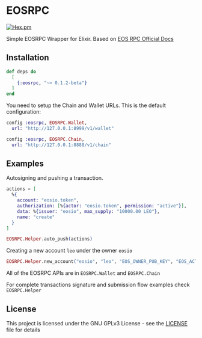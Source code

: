 # EOSRPC

[![Hex.pm](https://img.shields.io/hexpm/v/eosrpc.svg)](https://hex.pm/packages/eosrpc)


Simple EOSRPC Wrapper for Elixir. 
Based on [EOS RPC Official Docs](https://eosio.github.io/eos/group__eosiorpc.html)

## Installation

```elixir
def deps do
  [
    {:eosrpc, "~> 0.1.2-beta"}
  ]
end
```

You need to setup the Chain and Wallet URLs. This is the default configuration:

```elixir
config :eosrpc, EOSRPC.Wallet,
  url: "http://127.0.0.1:8999/v1/wallet"

config :eosrpc, EOSRPC.Chain,
  url: "http://127.0.0.1:8888/v1/chain"
```

## Examples

Autosigning and pushing a transaction. 

```elixir
actions = [
  %{
    account: "eosio.token",
    authorization: [%{actor: "eosio.token", permission: "active"}],
    data: %{issuer: "eosio", max_supply: "10000.00 LEO"},
    name: "create"
  }
]

EOSRPC.Helper.auto_push(actions) 
```

Creating a new account `leo` under the owner `eosio`

```elixir
EOSRPC.Helper.new_account("eosio", "leo", "EOS_OWNER_PUB_KEY", "EOS_ACTIVE_PUB_KEY")
```

All of the EOSRPC APIs are in `EOSRPC.Wallet` and `EOSRPC.Chain`

For complete transactions signature and submission flow examples check `EOSRPC.Helper`

## License

This project is licensed under the GNU GPLv3 License - see the [LICENSE](LICENSE) file for details

